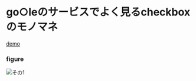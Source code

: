# go○leのサービスでよく見るcheckboxのモノマネ

[demo](https://adzunyan.github.io/googleCheckboxImitation/)

### figure
![その1](https://github.com/adzunyan/googleCheckboxImitation/blob/master/resources/f8.png)
